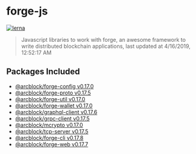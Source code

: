 # forge-js

[![lerna](https://img.shields.io/badge/maintained%20with-lerna-cc00ff.svg)](https://lernajs.io/)

> Javascript libraries to work with forge, an awesome framework to write distributed blockchain applications, last updated at 4/16/2019, 12:52:17 AM

## Packages Included

- [@arcblock/forge-config v0.17.0](./packages/forge-config)
- [@arcblock/forge-proto v0.17.5](./packages/forge-proto)
- [@arcblock/forge-util v0.17.0](./packages/forge-util)
- [@arcblock/forge-wallet v0.17.0](./packages/forge-wallet)
- [@arcblock/graphql-client v0.17.6](./packages/graphql-client)
- [@arcblock/grpc-client v0.17.5](./packages/grpc-client)
- [@arcblock/mcrypto v0.17.0](./packages/mcrypto)
- [@arcblock/tcp-server v0.17.5](./packages/tcp-server)
- [@arcblock/forge-cli v0.17.8](./apps/forge-cli)
- [@arcblock/forge-web v0.17.7](./apps/forge-web)
